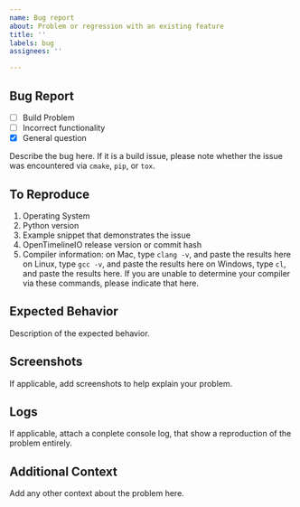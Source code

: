 ```yaml
---
name: Bug report
about: Problem or regression with an existing feature
title: ''
labels: bug
assignees: ''

---
```


## Bug Report

- [ ] Build Problem
- [ ] Incorrect functionality
- [x] General question 

Describe the bug here. If it is a build issue, please note whether the issue was encountered via `cmake`, `pip`, or `tox`.

## To Reproduce

1. Operating System
2. Python version
3. Example snippet that demonstrates the issue
4. OpenTimelineIO release version or commit hash
5. Compiler information:
    on Mac, type `clang -v`, and paste the results here
    on Linux, type `gcc -v`, and paste the results here
    on Windows, type `cl`, and paste the results here.
    If you are unable to determine your compiler via these commands, please indicate that here.

## Expected Behavior

Description of the expected behavior.

## Screenshots

If applicable, add screenshots to help explain your problem.

## Logs

If applicable, attach a conplete console log, that show a reproduction of the problem entirely.

## Additional Context

Add any other context about the problem here.
